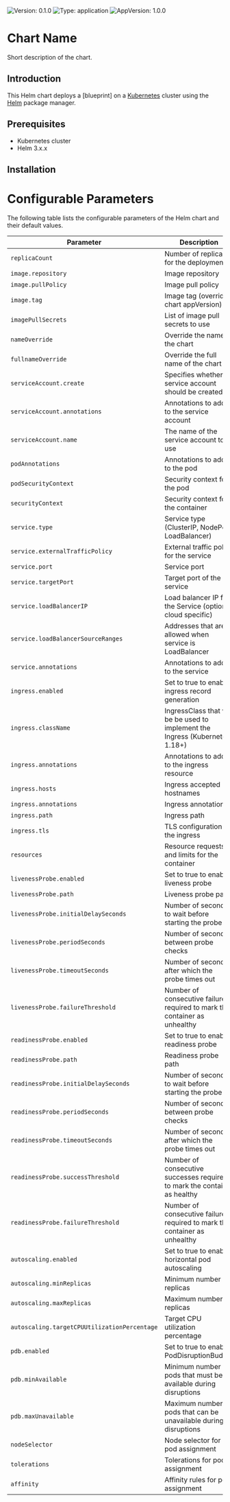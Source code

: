 
![Version: 0.1.0](https://img.shields.io/badge/Version-0.1.0-informational?style=flat-square) ![Type: application](https://img.shields.io/badge/Type-application-informational?style=flat-square) ![AppVersion: 1.0.0](https://img.shields.io/badge/AppVersion-1.0.0-informational?style=flat-square)

# Chart Name

Short description of the chart.

## Introduction

This Helm chart deploys a [blueprint] on a [Kubernetes](https://kubernetes.io/) cluster using the [Helm](https://helm.sh/) package manager.

## Prerequisites

- Kubernetes cluster
- Helm 3.x.x

## Installation


# Configurable Parameters

The following table lists the configurable parameters of the Helm chart and their default values.

| Parameter                                    | Description                                                                   | Default Value         |
| -------------------------------------------- | ----------------------------------------------------------------------------- | --------------------- |
| `replicaCount`                               | Number of replicas for the deployment                                         | `1`                   |
| `image.repository`                           | Image repository                                                              | `nginx`               |
| `image.pullPolicy`                           | Image pull policy                                                             | `IfNotPresent`        |
| `image.tag`                                  | Image tag (overrides chart appVersion)                                        | `""`                  |
| `imagePullSecrets`                           | List of image pull secrets to use                                             | `[]`                  |
| `nameOverride`                               | Override the name of the chart                                                | `""`                  |
| `fullnameOverride`                           | Override the full name of the chart                                           | `""`                  |
| `serviceAccount.create`                      | Specifies whether a service account should be created                         | `true`                |
| `serviceAccount.annotations`                 | Annotations to add to the service account                                     | `{}`                  |
| `serviceAccount.name`                        | The name of the service account to use                                        | `""`                  |
| `podAnnotations`                             | Annotations to add to the pod                                                 | `{}`                  |
| `podSecurityContext`                         | Security context for the pod                                                  | `{}`                  |
| `securityContext`                            | Security context for the container                                            | `{}`                  |
| `service.type`                               | Service type (ClusterIP, NodePort, LoadBalancer)                              | `ClusterIP`           |
| `service.externalTrafficPolicy`              | External traffic policy for the service                                       | `""`                  |
| `service.port`                               | Service port                                                                  | `80`                  |
| `service.targetPort`                         | Target port of the service                                                    | `8080`                |
| `service.loadBalancerIP`                     | Load balancer IP for the Service (optional, cloud specific)                   | `""`                  |
| `service.loadBalancerSourceRanges`           | Addresses that are allowed when service is LoadBalancer                       | `[]`                  |
| `service.annotations`                        | Annotations to add to the service                                             | `{}`                  |
| `ingress.enabled`                            | Set to true to enable ingress record generation                               | `false`               |
| `ingress.className`                          | IngressClass that will be be used to implement the Ingress (Kubernetes 1.18+) | `""`                  |
| `ingress.annotations`                        | Annotations to add to the ingress resource                                    | `{}`                  |
| `ingress.hosts`                              | Ingress accepted hostnames                                                    | `chart-example.local` |
| `ingress.annotations`                        | Ingress annotations                                                           | `{}`                  |
| `ingress.path`                               | Ingress path                                                                  | `[/]`                 |
| `ingress.tls`                                | TLS configuration for the ingress                                             | `[]`                  |
| `resources`                                  | Resource requests and limits for the container                                | `{}`                  |
| `livenessProbe.enabled`                      | Set to true to enable liveness probe                                          | `false`               |
| `livenessProbe.path`                         | Liveness probe path                                                           | `"/"`                 |
| `livenessProbe.initialDelaySeconds`          | Number of seconds to wait before starting the probe                           | `30`                  |
| `livenessProbe.periodSeconds`                | Number of seconds between probe checks                                        | `10`                  |
| `livenessProbe.timeoutSeconds`               | Number of seconds after which the probe times out                             | `5`                   |
| `livenessProbe.failureThreshold`             | Number of consecutive failures required to mark the container as unhealthy    | `3`                   |
| `readinessProbe.enabled`                     | Set to true to enable readiness probe                                         | `false`               |
| `readinessProbe.path`                        | Readiness probe path                                                          | `"/"`                 |
| `readinessProbe.initialDelaySeconds`         | Number of seconds to wait before starting the probe                           | `10`                  |
| `readinessProbe.periodSeconds`               | Number of seconds between probe checks                                        | `5`                   |
| `readinessProbe.timeoutSeconds`              | Number of seconds after which the probe times out                             | `3`                   |
| `readinessProbe.successThreshold`            | Number of consecutive successes required to mark the container as healthy     | `1`                   |
| `readinessProbe.failureThreshold`            | Number of consecutive failures required to mark the container as unhealthy    | `3`                   |
| `autoscaling.enabled`                        | Set to true to enable horizontal pod autoscaling                              | `false`               |
| `autoscaling.minReplicas`                    | Minimum number of replicas                                                    | `1`                   |
| `autoscaling.maxReplicas`                    | Maximum number of replicas                                                    | `100`                 |
| `autoscaling.targetCPUUtilizationPercentage` | Target CPU utilization percentage                                             | `80`                  |
| `pdb.enabled`                                | Set to true to enable PodDisruptionBudget                                     | `false`               |
| `pdb.minAvailable`                           | Minimum number of pods that must be available during disruptions              | `1`                   |
| `pdb.maxUnavailable`                         | Maximum number of pods that can be unavailable during disruptions             | `""`                  |
| `nodeSelector`                               | Node selector for pod assignment                                              | `{}`                  |
| `tolerations`                                | Tolerations for pod assignment                                                | `[]`                  |
| `affinity`                                   | Affinity rules for pod assignment                                             | `{}`                  |
